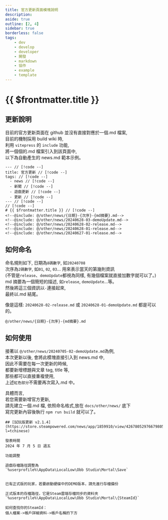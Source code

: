 ```yaml
---
title: 官方更新頁面模塊說明
description:
aside: true
outline: [2, 4]
sidebar: true
borderless: false
tags:
    - dev
    - develop
    - developer
    - 開發
    - markdown
    - 協作
    - example
    - template
---
```


# {{ $frontmatter.title }}

## 更新說明

目前的官方更新頁面在 github 並沒有直接對應於一個.md 檔案,  
目前的機制採用 build wiki 時,  
利用 `vitepress` 的 `include` 功能,  
將一個個的.md 檔案引入到該頁面中,  
以下為自動產生的 news.md 範本示例。

```
--- // [!code --]
title: 官方更新 // [!code --]
tags: // [!code --]
  - news // [!code --]
  - 新聞 // [!code --]
  - 遊戲更新 // [!code --]
  - 更新 // [!code --]
--- // [!code --]
// [!code --]
# {{ $frontmatter.title }} // [!code --]
<!--@include: @/other/news/{日期}-{次序}-{md摘要}.md-->
<!--@include: @/other/news/20240628-03-demoUpdate.md-->
<!--@include: @/other/news/20240628-02-release.md-->
<!--@include: @/other/news/20240628-01-release.md-->
<!--@include: @/other/news/20240627-01-release.md-->
```

## 如何命名

命名規則如下, 日期為`8碼數字`, 如`20240708`  
次序為`2碼數字`, 如`01`, `02`, `03`... 用來表示當天的第幾則資訊  
(不管是`release`、`demoUpdate`都視為同樣, 有幾個檔案就直接加數字就可以了。)  
md 摘要為一個簡短的描述, 如`release`, `demoUpdate`...等。  
然後將這三個資訊以`-`連接起來,  
最終以.md 結尾。

像是這樣: `20240628-02-release.md` 或 `20240628-01-demoUpdate.md` 都是可以的。

```
@/other/news/{日期}-{次序}-{md摘要}.md
```

## 如何使用

接著以 `@/other/news/20240705-02-demoUpdate.md`為例,  
本次更新以後, 會將此模塊直接引入到 news.md 中,  
因此不需要在每一次更新的時候,  
都要新增標題與文章 tag, title 等,  
那些都可以直接重複使用,  
上述`紅色部分`不需要再次寫入.md 中。

具體而言,  
若您需要新增官方更新,  
請先建立一個.md 檔, 依照命名格式,放在 `docs/other/news/` 底下  
寫完更新內容後執行 `npm run build` 就可以了。

```
## [試玩版更新 v2.1.4](https://store.steampowered.com/news/app/1859910/view/4267805297667980568?l=tchinese)

發表時間
2024 年 7 月 5 日 週五

功能調整

遊戲存檔路徑調整為
`%userprofile%\AppData\LocalLow\Obb Studio\Mortal\Save`


已有正式版的玩家，若要啟動硬碟中的DEMO版本，請先進行存檔備份

正式版本的存檔路徑，它是Steam雲端存檔同步的資料夾
`%userprofile%\AppData\LocalLow\Obb Studio\Mortal\{SteamId}`

如何查找你的SteamId：
個人檔案->帳戶詳細資料->帳戶名稱的下方
```
